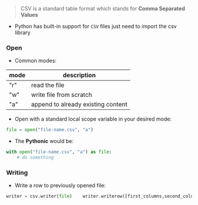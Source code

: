 > CSV is a standard table format which stands for **Comma Separated Values** 

- Python has built-in support for `CSV` files just need to import the csv library

### Open

- Common modes:

| mode | description                        |
| ---- | ---------------------------------- |
| "r"  | read the file                      |
| "w"  | write file from scratch            |
| "a"  | append to already existing content |

- Open with a standard local scope variable in your desired mode:
```python
file = open("file-name.csv", "a")
```

- The **Pythonic** would be:
```python
with open("file-name.csv", "a") as file:
	# do something
```

### Writing

- Write a row to previously opened file:
```python
writer = csv.writer(file)    writer.writerow([first_columns,second_columns])
```

